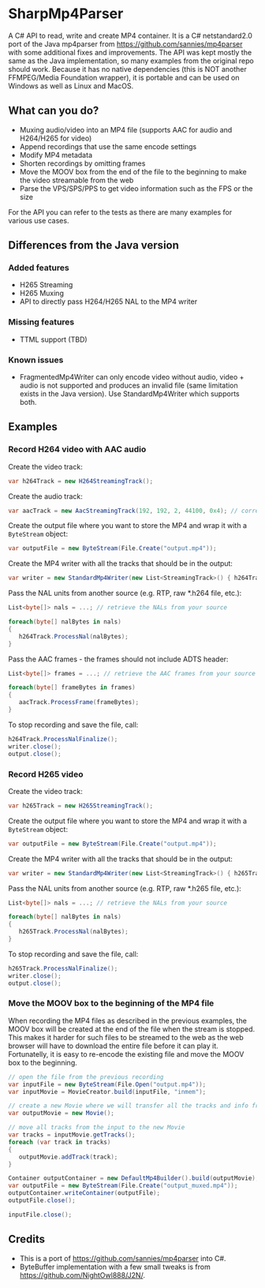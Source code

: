 # SharpMp4Parser

A C# API to read, write and create MP4 container. It is a C# netstandard2.0 port of the Java mp4parser from https://github.com/sannies/mp4parser 
with some additional fixes and improvements. The API was kept mostly the same as the Java implementation, so many examples from the original repo
should work. Because it has no native dependencies (this is NOT another FFMPEG/Media Foundation wrapper), it is portable and can be used on
Windows as well as Linux and MacOS.

## What can you do?
- Muxing audio/video into an MP4 file (supports AAC for audio and H264/H265 for video)
- Append recordings that use the same encode settings
- Modify MP4 metadata
- Shorten recordings by omitting frames
- Move the MOOV box from the end of the file to the beginning to make the video streamable from the web
- Parse the VPS/SPS/PPS to get video information such as the FPS or the size

For the API you can refer to the tests as there are many examples for various use cases.

## Differences from the Java version

### Added features
- H265 Streaming
- H265 Muxing
- API to directly pass H264/H265 NAL to the MP4 writer

### Missing features
- TTML support (TBD)

### Known issues
- FragmentedMp4Writer can only encode video without audio, video + audio is not supported and produces an invalid file (same limitation exists in the Java version).
Use StandardMp4Writer which supports both.

## Examples

### Record H264 video with AAC audio

Create the video track:
```cs
var h264Track = new H264StreamingTrack();
```

Create the audio track:
```cs
var aacTrack = new AacStreamingTrack(192, 192, 2, 44100, 0x4); // correct AAC parameters should be retrieved from the source, e.g. from the SDP or ADTS header
```

Create the output file where you want to store the MP4 and wrap it with a `ByteStream` object:
```cs
var outputFile = new ByteStream(File.Create("output.mp4"));
```

Create the MP4 writer with all the tracks that should be in the output:
```cs
var writer = new StandardMp4Writer(new List<StreamingTrack>() { h264Track, aacTrack }, output);
```

Pass the NAL units from another source (e.g. RTP, raw *.h264 file, etc.):
```cs
List<byte[]> nals = ...; // retrieve the NALs from your source

foreach(byte[] nalBytes in nals)
{
   h264Track.ProcessNal(nalBytes);
}
```

Pass the AAC frames - the frames should not include ADTS header:
```cs
List<byte[]> frames = ...; // retrieve the AAC frames from your source

foreach(byte[] frameBytes in frames)
{
   aacTrack.ProcessFrame(frameBytes);
}
```

To stop recording and save the file, call:
```cs
h264Track.ProcessNalFinalize();
writer.close();
output.close();
```

### Record H265 video
Create the video track:
```cs
var h265Track = new H265StreamingTrack();
```

Create the output file where you want to store the MP4 and wrap it with a `ByteStream` object:
```cs
var outputFile = new ByteStream(File.Create("output.mp4"));
```

Create the MP4 writer with all the tracks that should be in the output:
```cs
var writer = new StandardMp4Writer(new List<StreamingTrack>() { h265Track }, output);
```

Pass the NAL units from another source (e.g. RTP, raw *.h265 file, etc.):
```cs
List<byte[]> nals = ...; // retrieve the NALs from your source

foreach(byte[] nalBytes in nals)
{
   h265Track.ProcessNal(nalBytes);
}
```

To stop recording and save the file, call:
```cs
h265Track.ProcessNalFinalize();
writer.close();
output.close();
```

### Move the MOOV box to the beginning of the MP4 file
When recording the MP4 files as described in the previous examples, the MOOV box will be created at the end of the file
when the stream is stopped. This makes it harder for such files to be streamed to the web as the web browser will have
to download the entire file before it can play it. Fortunatelly, it is easy to re-encode the existing file and move the 
MOOV box to the beginning.

```cs
// open the file from the previous recording
var inputFile = new ByteStream(File.Open("output.mp4"));
var inputMovie = MovieCreator.build(inputFile, "inmem");

// create a new Movie where we will transfer all the tracks and info from the old Movie
var outputMovie = new Movie();

// move all tracks from the input to the new Movie
var tracks = inputMovie.getTracks();
foreach (var track in tracks)
{
   outputMovie.addTrack(track);
}

Container outputContainer = new DefaultMp4Builder().build(outputMovie);
var outputFile = new ByteStream(File.Create("output_muxed.mp4"));
outputContainer.writeContainer(outputFile);
outputFile.close();

inputFile.close();
```

## Credits
- This is a port of https://github.com/sannies/mp4parser into C#.
- ByteBuffer implementation with a few small tweaks is from https://github.com/NightOwl888/J2N/.